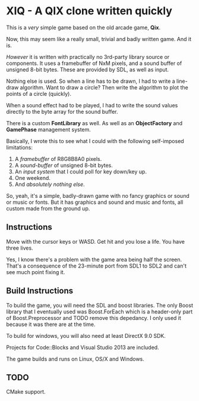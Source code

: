 # XIQ - A QIX clone written quickly

This is a _very_ simple game based on the old arcade game, **Qix**.

Now, this may seem like a really small, trivial and badly written game. And it is.

*However* it is written with practically no 3rd-party library source or components. It uses a framebuffer of NxM pixels, and a sound buffer of unsigned 8-bit bytes. These are provided by SDL, as well as input.

Nothing else is used. So when a line has to be drawn, I had to write a line-draw algorithm. Want to draw a circle? Then write the algorithm to plot the points of a circle (quickly). 

When a sound effect had to be played, I had to write the sound values directly to the byte array for the sound buffer.

There is a custom **FontLibrary** as well. As well as an **ObjectFactory** and **GamePhase** management system.

Basically, I wrote this to see what I could with the following self-imposed limitations:

1. A *framebuffer* of R8G8B8A0 pixels.
1. A *sound-buffer* of unsigned 8-bit bytes.
1. An *input system* that I could poll for key down/key up.
1. One weekend.
1. And *absolutely nothing else*.

So, yeah, it's a simple, badly-drawn game with no fancy graphics or sound or music or fonts. But it has graphics and sound and music and fonts, all custom made from the ground up.

## Instructions
Move with the cursor keys or WASD.
Get hit and you lose a life. 
You have three lives.

Yes, I know there's a problem with the game area being half the screen. That's a consequence of the 23-minute port from SDL1 to SDL2 and can't see much point fixing it.

## Build Instructions

To build the game, you will need the SDL and boost libraries. The only Boost library that I eventually used was Boost.ForEach which is a header-only part of Boost.Preprocessor and TODO remove this depedancy. I only used it because it was there are at the time.

To build for windows, you will also need at least DirectX 9.0 SDK.

Projects for Code::Blocks and Visual Studio 2013 are included.

The game builds and runs on Linux, OS/X and Windows.

## TODO

CMake support.
